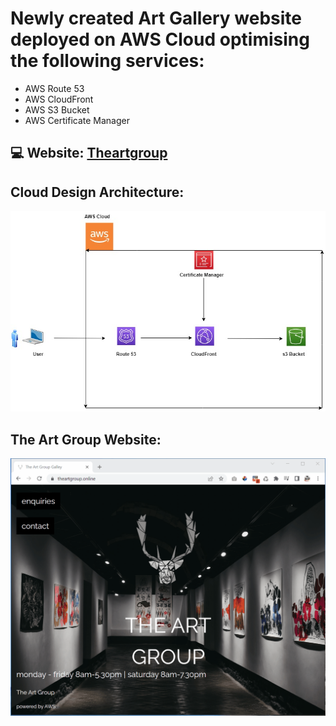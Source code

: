 # Newly created Art Gallery website deployed on AWS Cloud optimising the following services:
 - AWS Route 53
 - AWS CloudFront
 - AWS S3 Bucket
 - AWS Certificate Manager

## 💻 Website: <a href="https://theartgroup.online/">Theartgroup</a>

## Cloud Design Architecture:
![image](https://github.com/Olayemi-apps/aws_hostedsite/blob/dfac8a03f041aa469999fee920e84e8a18a9ee8a/images/hosted_website.jpg)
## The Art Group Website:
![image](https://raw.githubusercontent.com/Olayemi-apps/aws_hostedsite/master/images/artgroup.webp)
